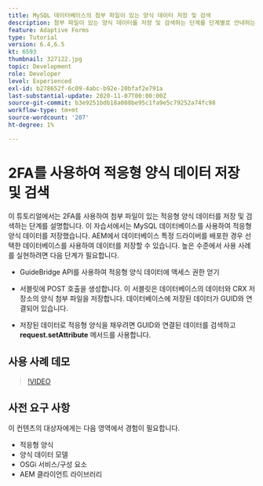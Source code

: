 ```yaml
---
title: MySQL 데이터베이스의 첨부 파일이 있는 양식 데이터 저장 및 검색
description: 첨부 파일이 있는 양식 데이터를 저장 및 검색하는 단계를 단계별로 안내하는 다중 부분 자습서입니다
feature: Adaptive Forms
type: Tutorial
version: 6.4,6.5
kt: 6593
thumbnail: 327122.jpg
topic: Development
role: Developer
level: Experienced
exl-id: b278652f-6c09-4abc-b92e-20bfaf2e791a
last-substantial-update: 2020-11-07T00:00:00Z
source-git-commit: b3e9251bdb18a008be95c1fa9e5c79252a74fc98
workflow-type: tm+mt
source-wordcount: '207'
ht-degree: 1%

---
```


# 2FA를 사용하여 적응형 양식 데이터 저장 및 검색

이 튜토리얼에서는 2FA를 사용하여 첨부 파일이 있는 적응형 양식 데이터를 저장 및 검색하는 단계를 설명합니다. 이 자습서에서는 MySQL 데이터베이스를 사용하여 적응형 양식 데이터를 저장했습니다. AEM에서 데이터베이스 특정 드라이버를 배포한 경우 선택한 데이터베이스를 사용하여 데이터를 저장할 수 있습니다. 높은 수준에서 사용 사례를 실현하려면 다음 단계가 필요합니다.

* GuideBridge API를 사용하여 적응형 양식 데이터에 액세스 권한 얻기

* 서블릿에 POST 호출을 생성합니다. 이 서블릿은 데이터베이스의 데이터와 CRX 저장소의 양식 첨부 파일을 저장합니다. 데이터베이스에 저장된 데이터가 GUID와 연결되어 있습니다.

* 저장된 데이터로 적응형 양식을 채우려면 GUID와 연결된 데이터를 검색하고 **request.setAttribute** 메서드를 사용합니다.

## 사용 사례 데모

>[!VIDEO](https://video.tv.adobe.com/v/327122?quality=12&learn=on)

## 사전 요구 사항

이 컨텐츠의 대상자에게는 다음 영역에서 경험이 필요합니다.

* 적응형 양식
* 양식 데이터 모델
* OSGi 서비스/구성 요소
* AEM 클라이언트 라이브러리
